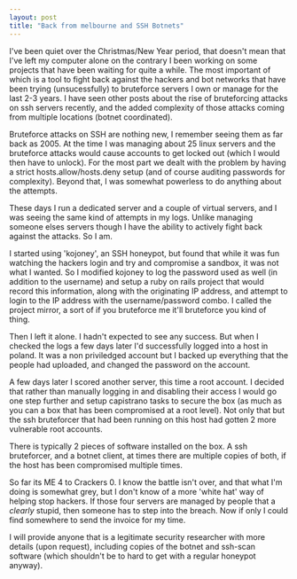 ```yaml
---
layout: post
title: "Back from melbourne and SSH Botnets"
---
```


I've been quiet over the Christmas/New Year period, that doesn't mean that I've left my computer alone on the contrary I been working on some projects that have been waiting for quite a while. The most important of which is a tool to fight back against the hackers and bot networks that have been trying (unsucessfully) to bruteforce servers I own or manage for the last 2-3 years. I have seen other posts about the rise of bruteforcing attacks on ssh servers recently, and the added complexity of those attacks coming from multiple locations (botnet coordinated).
<!--more-->
Bruteforce attacks on SSH are nothing new, I remember seeing them as far back as 2005. At the time I was managing about 25 linux servers and the bruteforce attacks would cause accounts to get locked out (which I would then have to unlock). For the most part we dealt with the problem by having a strict hosts.allow/hosts.deny setup (and of course auditing passwords for complexity). Beyond that, I was somewhat powerless to do anything about the attempts.

These days I run a dedicated server and a couple of virtual servers, and I was seeing the same kind of attempts in my logs. Unlike managing someone elses servers though I have the ability to actively fight back against the attacks. So I am.

I started using 'kojoney', an SSH honeypot, but found that while it was fun watching the hackers login and try and compromise a sandbox, it was not what I wanted. So I modified kojoney to log the password used as well (in addition to the username) and setup a ruby on rails project that would record this information, along with the originating IP address, and attempt to login to the IP address with the username/password combo. I called the project mirror, a sort of if you bruteforce me it'll bruteforce you kind of thing.

Then I left it alone. I hadn't expected to see any success. But when I checked the logs a few days later I'd successfully logged into a host in poland. It was a non priviledged account but I backed up everything that the people had uploaded, and changed the password on the account.

A few days later I scored another server, this time a root account. I decided that rather than manually logging in and disabling their access I would go one step further and setup capistrano tasks to secure the box (as much as you can a box that has been compromised at a root level). Not only that but the ssh bruteforcer that had been running on this host had gotten 2 more vulnerable root accounts.

There is typically 2 pieces of software installed on the box. A ssh bruteforcer, and a botnet client, at times there are multiple copies of both, if the host has been compromised multiple times.

So far its ME 4 to Crackers 0. I know the battle isn't over, and that what I'm doing is somewhat grey, but I don't know of a more 'white hat' way of helping stop hackers. If those four servers are managed by people that a *clearly* stupid, then someone has to step into the breach. Now if only I could find somewhere to send the invoice for my time.

I will provide anyone that is a legitimate security researcher with more details (upon request), including copies of the botnet and ssh-scan software (which shouldn't be to hard to get with a regular honeypot anyway).
